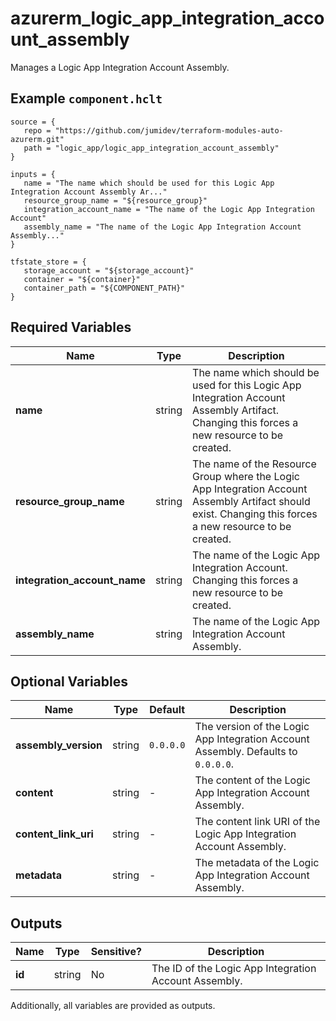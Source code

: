 # azurerm_logic_app_integration_account_assembly

Manages a Logic App Integration Account Assembly.

## Example `component.hclt`

```hcl
source = {
   repo = "https://github.com/jumidev/terraform-modules-auto-azurerm.git"   
   path = "logic_app/logic_app_integration_account_assembly"   
}

inputs = {
   name = "The name which should be used for this Logic App Integration Account Assembly Ar..."   
   resource_group_name = "${resource_group}"   
   integration_account_name = "The name of the Logic App Integration Account"   
   assembly_name = "The name of the Logic App Integration Account Assembly..."   
}

tfstate_store = {
   storage_account = "${storage_account}"   
   container = "${container}"   
   container_path = "${COMPONENT_PATH}"   
}

```

## Required Variables

| Name | Type |  Description |
| ---- | --------- |  ----------- |
| **name** | string |  The name which should be used for this Logic App Integration Account Assembly Artifact. Changing this forces a new resource to be created. | 
| **resource_group_name** | string |  The name of the Resource Group where the Logic App Integration Account Assembly Artifact should exist. Changing this forces a new resource to be created. | 
| **integration_account_name** | string |  The name of the Logic App Integration Account. Changing this forces a new resource to be created. | 
| **assembly_name** | string |  The name of the Logic App Integration Account Assembly. | 

## Optional Variables

| Name | Type |  Default  |  Description |
| ---- | --------- |  ----------- | ----------- |
| **assembly_version** | string |  `0.0.0.0`  |  The version of the Logic App Integration Account Assembly. Defaults to `0.0.0.0`. | 
| **content** | string |  -  |  The content of the Logic App Integration Account Assembly. | 
| **content_link_uri** | string |  -  |  The content link URI of the Logic App Integration Account Assembly. | 
| **metadata** | string |  -  |  The metadata of the Logic App Integration Account Assembly. | 



## Outputs

| Name | Type | Sensitive? | Description |
| ---- | ---- | --------- | --------- |
| **id** | string | No  | The ID of the Logic App Integration Account Assembly. | 

Additionally, all variables are provided as outputs.

